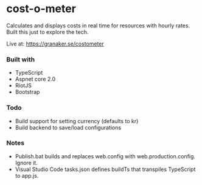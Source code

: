 # cost-o-meter
Calculates and displays costs in real time for resources with hourly rates. Built this just to explore the tech.

Live at: https://granaker.se/costometer

### Built with
- TypeScript
- Aspnet core 2.0
- RiotJS
- Bootstrap

### Todo
- Build support for setting currency (defaults to kr)
- Build backend to save/load configurations

### Notes
- Publish.bat builds and replaces web.config with web.production.config. Ignore it.
- Visual Studio Code tasks.json defines buildTs that transpiles TypeScript to app.js.